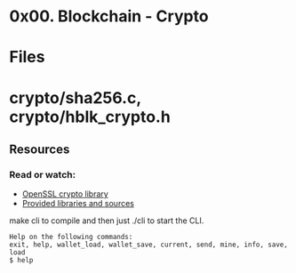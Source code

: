 # 0x00. Blockchain - Crypto

# Files
# crypto/sha256.c, crypto/hblk_crypto.h

## Resources
### Read or watch:
- [OpenSSL crypto library](https://www.openssl.org/docs/manmaster/man3/)
- [Provided libraries and sources](https://github.com/hs-hq/holbertonschool-blockchain)

make cli to compile and then just ./cli to start the CLI.
```
Help on the following commands:
exit, help, wallet_load, wallet_save, current, send, mine, info, save, load
$ help
```
